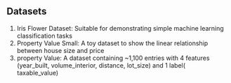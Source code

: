 ## Datasets

1) Iris Flower Dataset: Suitable for demonstrating simple machine learning classification tasks
2) Property Value Small: A toy dataset to show the linear relationship between house size and price
3) property Value: A dataset containing ~1,100 entries with 4 features (year_built, volume_interior, distance, lot_size) and 1 label( taxable_value)
